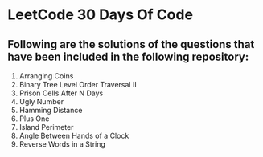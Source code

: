 # LeetCode 30 Days Of Code

## Following are the solutions of the questions that have been included in the following repository:
1. Arranging Coins
2. Binary Tree Level Order Traversal II
3. Prison Cells After N Days
4. Ugly Number
5. Hamming Distance
6. Plus One
7. Island Perimeter
14. Angle Between Hands of a Clock
15. Reverse Words in a String
